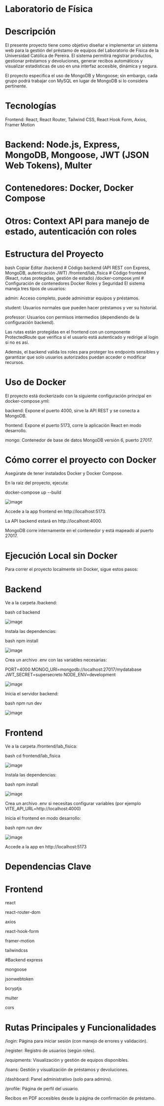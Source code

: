# Laboratorio de Física
# Descripción
El presente proyecto tiene como objetivo diseñar e implementar un sistema web para la gestión del préstamo de equipos del Laboratorio de Física de la Universidad Católica de Pereira. El sistema permitirá registrar productos, gestionar préstamos y devoluciones, generar recibos automáticos y visualizar estadísticas de uso en una interfaz accesible, dinámica y segura.

El proyecto especifica el uso de MongoDB y Mongoose; sin embargo, cada grupo podrá trabajar con MySQL en lugar de MongoDB si lo considera pertinente.

# Tecnologías
Frontend: React, React Router, Tailwind CSS, React Hook Form, Axios, Framer Motion

# Backend: Node.js, Express, MongoDB, Mongoose, JWT (JSON Web Tokens), Multer

# Contenedores: Docker, Docker Compose

# Otros: Context API para manejo de estado, autenticación con roles

# Estructura del Proyecto
bash
Copiar
Editar
/backend      # Código backend (API REST con Express, MongoDB, autenticación JWT)
/frontend/lab_fisica  # Código frontend (React, rutas protegidas, gestión de estado)
/docker-compose.yml   # Configuración de contenedores Docker
Roles y Seguridad
El sistema maneja tres tipos de usuarios:

admin: Acceso completo, puede administrar equipos y préstamos.

student: Usuarios normales que pueden hacer préstamos y ver su historial.

professor: Usuarios con permisos intermedios (dependiendo de la configuración backend).

Las rutas están protegidas en el frontend con un componente ProtectedRoute que verifica si el usuario está autenticado y redirige al login si no es así.

Además, el backend valida los roles para proteger los endpoints sensibles y garantizar que solo usuarios autorizados puedan acceder o modificar recursos.

# Uso de Docker
El proyecto está dockerizado con la siguiente configuración principal en docker-compose.yml:

backend: Expone el puerto 4000, sirve la API REST y se conecta a MongoDB.

frontend: Expone el puerto 5173, corre la aplicación React en modo desarrollo.

mongo: Contenedor de base de datos MongoDB versión 6, puerto 27017.

# Cómo correr el proyecto con Docker
Asegúrate de tener instalados Docker y Docker Compose.

En la raíz del proyecto, ejecuta:

docker-compose up --build

![image](https://github.com/user-attachments/assets/ec573e3e-8c53-4321-b70b-4df68df310bb)


Accede a la app frontend en http://localhost:5173.

La API backend estará en http://localhost:4000.

MongoDB corre internamente en el contenedor y está mapeado al puerto 27017.

# Ejecución Local sin Docker
Para correr el proyecto localmente sin Docker, sigue estos pasos:

# Backend
Ve a la carpeta /backend:

bash
cd backend

![image](https://github.com/user-attachments/assets/30fc0cf3-67b2-4efa-aa77-8570cf615173)

Instala las dependencias:

bash
npm install

![image](https://github.com/user-attachments/assets/0141656e-c92c-459b-8897-4de822446489)


Crea un archivo .env con las variables necesarias:


PORT=4000
MONGO_URI=mongodb://localhost:27017/mydatabase
JWT_SECRET=supersecreto
NODE_ENV=development

![image](https://github.com/user-attachments/assets/17086b18-9b85-4911-93ea-be7b97e9bf93)


Inicia el servidor backend:

bash
npm run dev

![image](https://github.com/user-attachments/assets/7cab69dd-87c5-46de-a8e6-41ec3a1bb866)


# Frontend
Ve a la carpeta /frontend/lab_fisica:

bash
cd frontend/lab_fisica

![image](https://github.com/user-attachments/assets/4b7b8a8d-64ef-4109-80c4-3428b4d0cea8)


Instala las dependencias:

bash
npm install

![image](https://github.com/user-attachments/assets/61a8931c-ec9b-4e27-bd87-3087936d37e6)


Crea un archivo .env si necesitas configurar variables (por ejemplo VITE_API_URL=http://localhost:4000)

Inicia el frontend en modo desarrollo:

bash
npm run dev

![image](https://github.com/user-attachments/assets/a2c92778-af98-486e-b29f-b24479b67cf8)


Accede a la app en http://localhost:5173

# Dependencias Clave

# Frontend
react

react-router-dom

axios

react-hook-form

framer-motion

tailwindcss

#Backend
express

mongoose

jsonwebtoken

bcryptjs

multer

cors

# Rutas Principales y Funcionalidades
/login: Página para iniciar sesión (con manejo de errores y validación).

/register: Registro de usuarios (según roles).

/equipments: Visualización y gestión de equipos disponibles.

/loans: Gestión y visualización de préstamos y devoluciones.

/dashboard: Panel administrativo (solo para admins).

/profile: Página de perfil del usuario.

Recibos en PDF accesibles desde la página de confirmación de préstamo.
